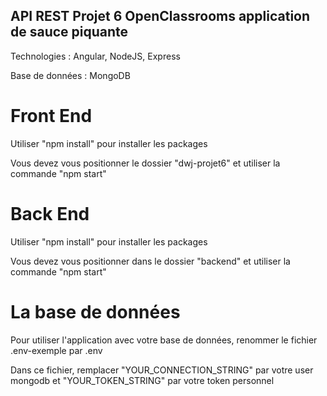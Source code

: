 ## API REST Projet 6 OpenClassrooms application de sauce piquante



Technologies : Angular, NodeJS, Express 

Base de données : MongoDB


# Front End

Utiliser "npm install" pour installer les packages 

Vous devez vous positionner le dossier "dwj-projet6" et utiliser la commande "npm start" 


# Back End

Utiliser "npm install" pour installer les packages 

Vous devez vous positionner dans le dossier "backend" et utiliser la commande "npm start"


# La base de données

Pour utiliser l'application avec votre base de données, renommer le fichier .env-exemple par .env

Dans ce fichier, remplacer "YOUR_CONNECTION_STRING" par votre user mongodb et "YOUR_TOKEN_STRING" par votre token personnel

